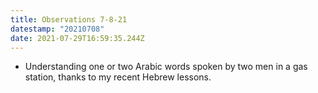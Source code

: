 ```yaml
---
title: Observations 7-8-21
datestamp: "20210708"
date: 2021-07-29T16:59:35.244Z
---
```

- Understanding one or two Arabic words spoken by two men in a gas station, thanks to my recent Hebrew lessons.